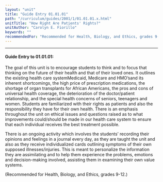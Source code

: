 ```yaml
---
layout: "unit"
title: "Guide Entry 01.01.01"
path: "/curriculum/guides/2001/1/01.01.01.x.html"
unitTitle: "How Right Are Patients' Rights?"
unitAuthor: "Carolyn E. Fiorillo"
keywords: ""
recommendedFor: "Recommended for Health, Biology, and Ethics, grades 9-12."
---
```

<body>
<hr/>
<h4>
Guide Entry to 01.01.01:
</h4>
The goal of this unit is to encourage students to think and to focus that thinking on the future of their health and that of their loved ones. It outlines the existing health care systemMedicaid, Medicare and HMO’sand its inherent shortcomings, the high price of prescription medications, the shortage of organ transplants for African Americans, the pros and cons of universal health coverage, the deterioration of the doctor/patient relationship, and the special health concerns of seniors, teenagers and women. Students are familiarized with their rights as patients and also the responsibility they have for their own health. There is an emphasis throughout the unit on ethical issues and questions raised as to what improvements could/should be made in our health care system to ensure that each individual receives the best treatment possible.
<p>
There is an ongoing activity which involves the students’ recording their opinions and feelings in a journal every day, as they are taught the unit and also as they receive individualized cards outlining symptoms of their own supposed illnesses/injuries. This is meant to personalize the information they are assimilating and to help them experience the problems, emotions and decision-making involved, assisting them in examining their own value systems.
</p>
<p>
(Recommended for Health, Biology, and Ethics, grades 9-12.)
</p>
</body>